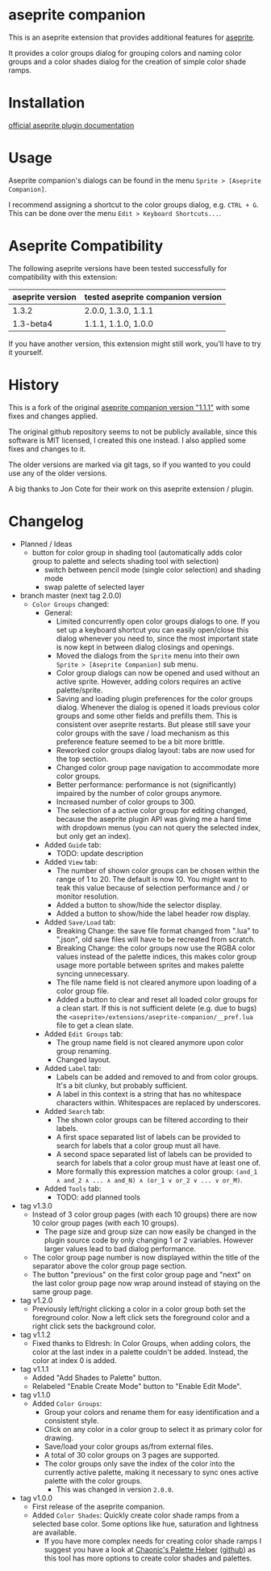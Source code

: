 # aseprite companion
This is an aseprite extension that provides additional features for [aseprite](https://www.aseprite.org/).

It provides a color groups dialog for grouping colors and naming color groups and a color shades dialog for the creation
of simple color shade ramps.

# Installation
[official aseprite plugin documentation](https://www.aseprite.org/api/plugin)

# Usage
Aseprite companion's dialogs can be found in the menu `Sprite > [Aseprite Companion]`.

I recommend assigning a shortcut to the color groups dialog, e.g. `CTRL + G`.
This can be done over the menu `Edit > Keyboard Shortcuts...`.

# Aseprite Compatibility
The following aseprite versions have been tested successfully for compatibility with this extension:

| aseprite version | tested aseprite companion version |
|------------------|-----------------------------------|
| 1.3.2            | 2.0.0, 1.3.0, 1.1.1               |
| 1.3-beta4        | 1.1.1, 1.1.0, 1.0.0               |

If you have another version, this extension might still work, you'll have to try it yourself.

# History
This is a fork of the original [aseprite companion version "1.1.1"](https://joncote.itch.io/aseprite-companion)
with some fixes and changes applied.

The original github repository seems to not be publicly available, since this software is MIT licensed,
I created this one instead.
I also applied some fixes and changes to it.

The older versions are marked via git tags, so if you wanted to you could use any of the older versions.

A big thanks to Jon Cote for their work on this aseprite extension / plugin.

# Changelog
- Planned / Ideas
  - button for color group in shading tool (automatically adds color group to palette and selects shading tool with selection)
    - switch between pencil mode (single color selection) and shading mode
    - swap palette of selected layer
- branch master (next tag 2.0.0)
  - `Color Groups` changed:
    - General:
      - Limited concurrently open color groups dialogs to one. If you set up a keyboard shortcut you can easily open/close this dialog whenever you need to, since the most important state is now kept in between dialog closings and openings.
      - Moved the dialogs from the `Sprite` menu into their own `Sprite > [Aseprite Companion]` sub menu.
      - Color group dialogs can now be opened and used without an active sprite. However, adding colors requires an active palette/sprite.
      - Saving and loading plugin preferences for the color groups dialog. Whenever the dialog is opened it loads previous color groups and some other fields and prefills them. This is consistent over aseprite restarts. But please still save your color groups with the save / load mechanism as this preference feature seemed to be a bit more brittle.
      - Reworked color groups dialog layout: tabs are now used for the top section.
      - Changed color group page navigation to accommodate more color groups.
      - Better performance: performance is not (significantly) impaired by the number of color groups anymore.
      - Increased number of color groups to 300.
      - The selection of a active color group for editing changed, because the aseprite plugin API was giving me a hard time with dropdown menus (you can not query the selected index, but only get an index).
    - Added `Guide` tab:
      - TODO: update description
    - Added `View` tab:
      - The number of shown color groups can be chosen within the range of 1 to 20. The default is now 10. You might want to teak this value because of selection performance and / or monitor resolution.
      - Added a button to show/hide the selector display.
      - Added a button to show/hide the label header row display.
    - Added `Save/Load` tab:
      - Breaking Change: the save file format changed from ".lua" to ".json", old save files will have to be recreated from scratch.
      - Breaking Change: the color groups now use the RGBA color values instead of the palette indices, this makes color group usage more portable between sprites and makes palette syncing unnecessary.
      - The file name field is not cleared anymore upon loading of a color group file.
      - Added a button to clear and reset all loaded color groups for a clean start. If this is not sufficient delete (e.g. due to bugs) the `<aseprite>/extensions/aseprite-companion/__pref.lua` file to get a clean slate.
    - Added `Edit Groups` tab:
      - The group name field is not cleared anymore upon color group renaming.
      - Changed layout.
    - Added `Label` tab:
      - Labels can be added and removed to and from color groups. It's a bit clunky, but probably sufficient.
      - A label in this context is a string that has no whitespace characters within. Whitespaces are replaced by underscores.
    - Added `Search` tab:
      - The shown color groups can be filtered according to their labels.
      - A first space separated list of labels can be provided to search for labels that a color group must all have.
      - A second space separated list of labels can be provided to search for labels that a color group must have at least one of.
      - More formally this expression matches a color group: `(and_1 ∧ and_2 ∧ ... ∧ and_N) ∧ (or_1 ∨ or_2 ∨ ... ∨ or_M)`.
    - Added `Tools` tab:
      - TODO: add planned tools
- tag v1.3.0
  - Instead of 3 color group pages (with each 10 groups) there are now 10 color group pages
    (with each 10 groups).
    - The page size and group size can now easily be changed in the plugin source code by only changing 1 or 2 variables.
      However larger values lead to bad dialog performance.
  - The color group page number is now displayed within the title of the separator above the color group page
    section.
  - The button "previous" on the first color group page and "next" on the last color group page now wrap around
    instead of staying on the same group page.
- tag v1.2.0
  - Previously left/right clicking a color in a color group both set the foreground color. Now a left click sets
    the foreground color and a right click sets the background color.
- tag v1.1.2
  - Fixed thanks to Eldresh: In Color Groups, when adding colors, the color at the last index in a palette couldn't be
    added. Instead, the color at index 0 is added.
- tag v1.1.1
  - Added "Add Shades to Palette" button.
  - Relabeled "Enable Create Mode" button to "Enable Edit Mode".
- tag v1.1.0
  - Added `Color Groups`:
    - Group your colors and rename them for easy identification and a consistent style.
    - Click on any color in a color group to select it as primary color for drawing.
    - Save/load your color groups as/from external files.
    - A total of 30 color groups on 3 pages are supported.
    - The color groups only save the index of the color into the currently active palette, making it necessary to sync
      ones active palette with the color groups.
      - This was changed in version `2.0.0`.
- tag v1.0.0
  - First release of the aseprite companion.
  - Added `Color Shades`: Quickly create color shade ramps from a selected base color. Some options like hue, saturation and
    lightness are available.
    - If you have more complex needs for creating color shade ramps I suggest you have a look at
      [Chaonic's Palette Helper](https://chaonic.itch.io/aseprite-palette-helper)
      ([github](https://github.com/ChaonicTheDeathKitten/Palette-Helper))
      as this tool has more options to create color shades and palettes.